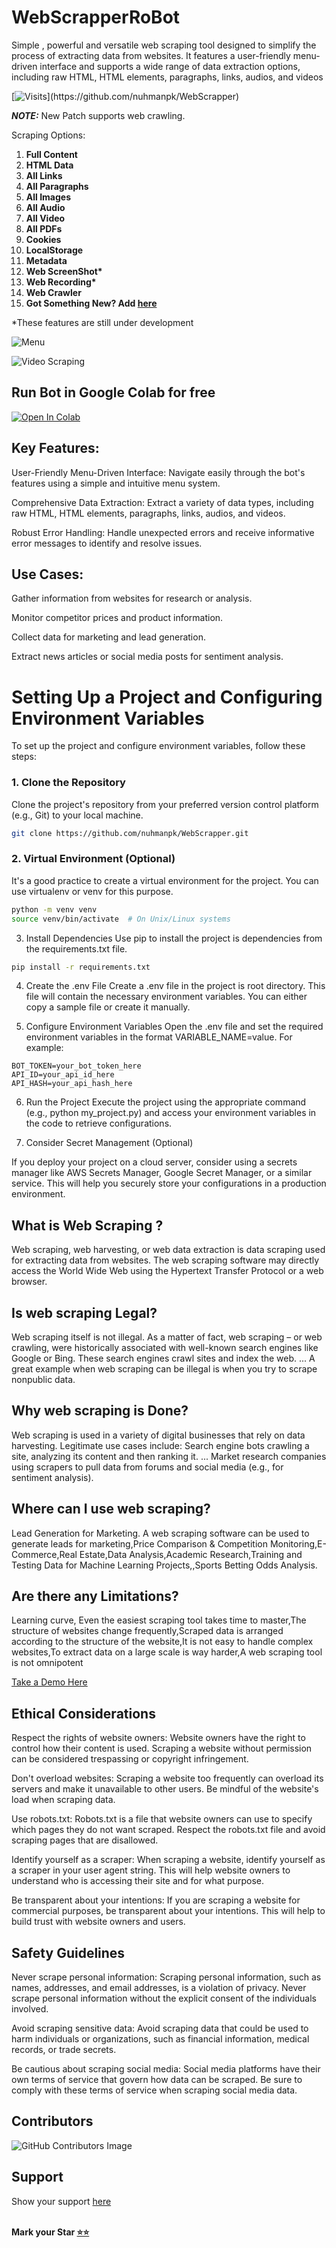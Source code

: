 # WebScrapperRoBot
Simple , powerful and versatile web scraping tool designed to simplify the process of extracting data from websites. It features a user-friendly menu-driven interface and supports a wide range of data extraction options, including raw HTML, HTML elements, paragraphs, links, audios, and videos

[![Visits](https://api.visitorbadge.io/api/visitors?path=[https://github.com/nuhmanpk/webscrapper](https://github.com/nuhmanpk/portfolio)&countColor=%23007EC6&label=Visits&style=flat-square&token=YOUR_API_TOKEN)](https://github.com/nuhmanpk/WebScrapper)

**_NOTE:_** New Patch supports web crawling.

Scraping Options:

1. **Full Content**
1. **HTML Data**
1. **All Links**
1. **All Paragraphs**
1. **All Images**
1. **All Audio**
1. **All Video**
1. **All PDFs**
1. **Cookies**
1. **LocalStorage**
1. **Metadata**
1. **Web ScreenShot\***
1. **Web Recording\***
1. **Web Crawler**
1. **Got Something New? Add [here](https://github.com/nuhmanpk/WebScrapper/fork)**

*These features are still under development 


![Menu](./demos/updated-new-menu.png)

![Video Scraping](./demos/video-scraping.png)

## Run Bot in Google Colab for free

[![Open In Colab](https://colab.research.google.com/assets/colab-badge.svg)](https://colab.research.google.com/github/GWSDeveloper/WebScrapper/blob/main/WebScrapper.ipynb)

## Key Features:
User-Friendly Menu-Driven Interface: Navigate easily through the bot's features using a simple and intuitive menu system.

Comprehensive Data Extraction: Extract a variety of data types, including raw HTML, HTML elements, paragraphs, links, audios, and videos.

Robust Error Handling: Handle unexpected errors and receive informative error messages to identify and resolve issues.

## Use Cases:
Gather information from websites for research or analysis.

Monitor competitor prices and product information.

Collect data for marketing and lead generation.

Extract news articles or social media posts for sentiment analysis.

# Setting Up a Project and Configuring Environment Variables

To set up the project and configure environment variables, follow these steps:

### 1. Clone the Repository

Clone the project's repository from your preferred version control platform (e.g., Git) to your local machine.

```bash
git clone https://github.com/nuhmanpk/WebScrapper.git
```

### 2. Virtual Environment (Optional)

It's a good practice to create a virtual environment for the project. You can use virtualenv or venv for this purpose.

```bash
python -m venv venv
source venv/bin/activate  # On Unix/Linux systems
```

3. Install Dependencies
Use pip to install the project is dependencies from the requirements.txt file.

```bash
pip install -r requirements.txt
```
4. Create the .env File
Create a .env file in the project is root directory. This file will contain the necessary environment variables. You can either copy a sample file or create it manually.

5. Configure Environment Variables
Open the .env file and set the required environment variables in the format VARIABLE_NAME=value. For example:

```env
BOT_TOKEN=your_bot_token_here
API_ID=your_api_id_here
API_HASH=your_api_hash_here
```
6. Run the Project
Execute the project using the appropriate command (e.g., python my_project.py) and access your environment variables in the code to retrieve configurations.

7. Consider Secret Management (Optional)

If you deploy your project on a cloud server, consider using a secrets manager like AWS Secrets Manager, Google Secret Manager, or a similar service. This will help you securely store your configurations in a production environment.

## What is Web Scraping ?
  Web scraping, web harvesting, or web data extraction is data scraping used for extracting data from websites. The web scraping software may directly access the World Wide Web using the Hypertext Transfer Protocol or a web browser.
## Is web scraping Legal?
  Web scraping itself is not illegal. As a matter of fact, web scraping – or web crawling, were historically associated with well-known search engines like Google or Bing. These search engines crawl sites and index the web. ... A great example when web scraping can be illegal is when you try to scrape nonpublic data.
## Why web scraping is Done?
  Web scraping is used in a variety of digital businesses that rely on data harvesting. Legitimate use cases include: Search engine bots crawling a site, analyzing its content and then ranking it. ... Market research companies using scrapers to pull data from forums and social media (e.g., for sentiment analysis).
## Where can I use web scraping?
  Lead Generation for Marketing. A web scraping software can be used to generate leads for marketing,Price Comparison & Competition Monitoring,E-Commerce,Real Estate,Data Analysis,Academic Research,Training and Testing Data for Machine Learning Projects,,Sports Betting Odds Analysis.
## Are there any Limitations?
   Learning curve, Even the easiest scraping tool takes time to master,The structure of websites change frequently,Scraped data is arranged according to the structure of the website,It is not easy to handle complex websites,To extract data on a large scale is way harder,A web scraping tool is not omnipotent

[Take a Demo Here](http://t.me/web_scrapper_robot)

## Ethical Considerations

Respect the rights of website owners: Website owners have the right to control how their content is used. Scraping a website without permission can be considered trespassing or copyright infringement.

Don't overload websites: Scraping a website too frequently can overload its servers and make it unavailable to other users. Be mindful of the website's load when scraping data.

Use robots.txt: Robots.txt is a file that website owners can use to specify which pages they do not want scraped. Respect the robots.txt file and avoid scraping pages that are disallowed.

Identify yourself as a scraper: When scraping a website, identify yourself as a scraper in your user agent string. This will help website owners to understand who is accessing their site and for what purpose.

Be transparent about your intentions: If you are scraping a website for commercial purposes, be transparent about your intentions. This will help to build trust with website owners and users.

## Safety Guidelines

Never scrape personal information: Scraping personal information, such as names, addresses, and email addresses, is a violation of privacy. Never scrape personal information without the explicit consent of the individuals involved.

Avoid scraping sensitive data: Avoid scraping data that could be used to harm individuals or organizations, such as financial information, medical records, or trade secrets.

Be cautious about scraping social media: Social media platforms have their own terms of service that govern how data can be scraped. Be sure to comply with these terms of service when scraping social media data.

## Contributors

![GitHub Contributors Image](https://contrib.rocks/image?repo=bughunter0/WebScrapperRoBot)

## Support

Show your support [here](https://github.com/sponsors/nuhmanpk)

<Br><b>Mark your Star [⭐⭐](https://github.com/nuhmanpk/WebScrapper/stargazers)<b>
